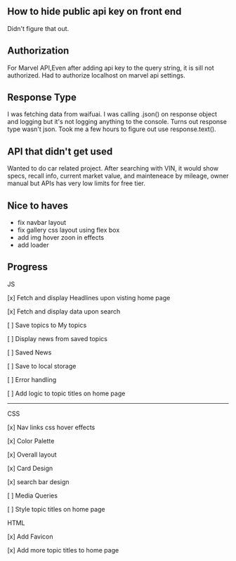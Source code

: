 
## How to hide public api key on front end  

Didn't figure that out. 

## Authorization 

For Marvel API,Even after adding api key to the query string, it is sill not authorized. Had to authorize localhost on marvel api settings.

## Response Type 

I was fetching data from waifuai. I was calling .json() on response object and logging  but it's not logging anything to the console.
Turns out response type wasn't json. 
Took me a few hours to figure out use response.text().

## API that didn't get used 

Wanted to do car related project. After searching with VIN, it would show specs, recall info, current market value, and mainteneace by mileage, owner manual  but APIs has very low limits for free tier. 

## Nice to haves 

- fix navbar layout 
- fix gallery css layout using flex box
- add img hover zoon in effects
- add loader 


## Progress

JS

[x] Fetch and display Headlines upon visting home page

[x] Fetch and display data upon search 

[ ] Save topics to My topics 

[ ] Display news from saved topics 

[ ] Saved News 

[ ] Save to local storage 

[ ] Error handling

[ ] Add logic to topic titles on home page 

--- 

CSS 

[x] Nav links css hover effects 

[x] Color Palette

[x] Overall layout 

[x] Card Design 

[x] search bar design 

[ ] Media Queries 

[ ] Style topic titles on home page 

HTML 

[x] Add Favicon 

[x] Add more topic titles to home page 












